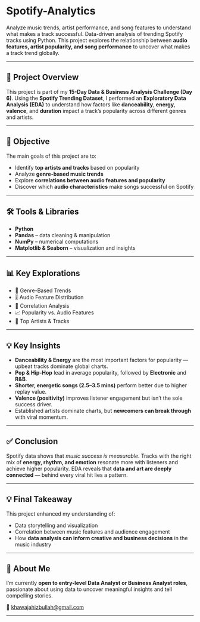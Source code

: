 # Spotify-Analytics
Analyze music trends, artist performance, and song features to understand what makes a track successful. Data-driven analysis of trending Spotify tracks using Python. This project explores the relationship between **audio features, artist popularity, and song performance** to uncover what makes a track trend globally.

---

## 📌 Project Overview

This project is part of my **15-Day Data & Business Analysis Challenge (Day 6)**.
Using the **Spotify Trending Dataset**, I performed an **Exploratory Data Analysis (EDA)** to understand how factors like **danceability**, **energy**, **valence**, and **duration** impact a track’s popularity across different genres and artists.

---

## 🎯 Objective

The main goals of this project are to:

* Identify **top artists and tracks** based on popularity
* Analyze **genre-based music trends**
* Explore **correlations between audio features and popularity**
* Discover which **audio characteristics** make songs successful on Spotify

---

## 🛠️ Tools & Libraries

* **Python**
* **Pandas** – data cleaning & manipulation
* **NumPy** – numerical computations
* **Matplotlib & Seaborn** – visualization and insights

---

## 📊 Key Explorations

* 🎵 Genre-Based Trends
* 🎚️ Audio Feature Distribution
* 🔄 Correlation Analysis
* 📈 Popularity vs. Audio Features
* 🌟 Top Artists & Tracks

---

## 💡 Key Insights

* **Danceability & Energy** are the most important factors for popularity — upbeat tracks dominate global charts.
* **Pop & Hip-Hop** lead in average popularity, followed by **Electronic** and **R&B**.
* **Shorter, energetic songs (2.5–3.5 mins)** perform better due to higher replay value.
* **Valence (positivity)** improves listener engagement but isn’t the sole success driver.
* Established artists dominate charts, but **newcomers can break through** with viral momentum.

---

## ✅ Conclusion

Spotify data shows that *music success is measurable*.
Tracks with the right mix of **energy, rhythm, and emotion** resonate more with listeners and achieve higher popularity.
EDA reveals that **data and art are deeply connected** — behind every viral hit lies a pattern.

---

## 💡 Final Takeaway

This project enhanced my understanding of:

* Data storytelling and visualization
* Correlation between music features and audience engagement
* How **data analysis can inform creative and business decisions** in the music industry

---

## 💼 About Me

I’m currently **open to entry-level Data Analyst or Business Analyst roles**, passionate about using data to uncover meaningful insights and tell compelling stories.

📧 [khawajahizbullah@gmail.com](mailto:khawajahizbullah@gmail.com)

---
